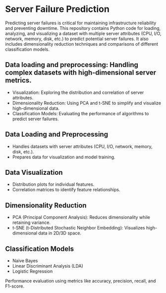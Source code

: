 # Server Failure Prediction
Predicting server failures is critical for maintaining infrastructure reliability and preventing downtime. This repository contains Python code for loading, analyzing, and visualizing a dataset with multiple server attributes (CPU, I/O, network, memory, disk, etc.) to predict potential server failures. It also includes dimensionality reduction techniques and comparisons of different classification models.

## **Data loading and preprocessing: Handling complex datasets with high-dimensional server metrics.**
- Visualization: Exploring the distribution and correlation of server attributes.
- Dimensionality Reduction: Using PCA and t-SNE to simplify and visualize high-dimensional data.
- Classification Models: Evaluating the performance of algorithms to predict server failures.

## Data Loading and Preprocessing
- Handles datasets with server attributes (CPU, I/O, network, memory, disk, etc.).
- Prepares data for visualization and model training.

## Data Visualization
- Distribution plots for individual features.
- Correlation matrices to identify feature relationships.

## Dimensionality Reduction
- PCA (Principal Component Analysis): Reduces dimensionality while retaining variance.
- t-SNE (t-Distributed Stochastic Neighbor Embedding): Visualizes high-dimensional data in 2D/3D space.

## Classification Models
- Naive Bayes
- Linear Discriminant Analysis (LDA)
- Logistic Regression
  
Performance evaluation using metrics like accuracy, precision, recall, and F1-score.



